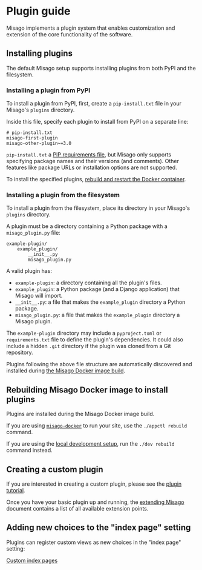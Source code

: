 # Plugin guide

Misago implements a plugin system that enables customization and extension of the core functionality of the software.


## Installing plugins

The default Misago setup supports installing plugins from both PyPI and the filesystem.


### Installing a plugin from PyPI

To install a plugin from PyPI, first, create a `pip-install.txt` file in your Misago's `plugins` directory.

Inside this file, specify each plugin to install from PyPI on a separate line:

```
# pip-install.txt
misago-first-plugin
misago-other-plugin~=3.0
```

`pip-install.txt` a [PIP requirements file](https://pip.pypa.io/en/stable/reference/requirements-file-format/), but Misago only supports specifying package names and their versions (and comments). Other features like package URLs or installation options are not supported.

To install the specified plugins, [rebuild and restart the Docker container](./#rebuilding-misago-docker-image-to-install-plugins).


### Installing a plugin from the filesystem

To install a plugin from the filesystem, place its directory in your Misago's `plugins` directory.

A plugin must be a directory containing a Python package with a `misago_plugin.py` file:

```
example-plugin/
    example_plugin/
        __init__.py
        misago_plugin.py
```

A valid plugin has:

- `example-plugin`: a directory containing all the plugin's files.
- `example_plugin`: a Python package (and a Django application) that Misago will import.
- `__init__.py`: a file that makes the `example_plugin` directory a Python package.
- `misago_plugin.py`: a file that makes the `example_plugin` directory a Misago plugin.

The `example-plugin` directory may include a `pyproject.toml` or `requirements.txt` file to define the plugin's dependencies. It could also include a hidden `.git` directory if the plugin was cloned from a Git repository.

Plugins following the above file structure are automatically discovered and installed during [the Misago Docker image build](./#rebuilding-misago-docker-image-to-install-plugins).


## Rebuilding Misago Docker image to install plugins

Plugins are installed during the Misago Docker image build.

If you are using [`misago-docker`](https://github.com/rafalp/misago-docker) to run your site, use the `./appctl rebuild` command.

If you are using the [local development setup](https://github.com/rafalp/misago), run the `./dev rebuild` command instead.


## Creating a custom plugin

If you are interested in creating a custom plugin, please see the [plugin tutorial](./tutorial.md).

Once you have your basic plugin up and running, the [extending Misago](./extending-misago.md) document contains a list of all available extension points.


## Adding new choices to the "index page" setting

Plugins can register custom views as new choices in the "index page" setting:

[Custom index pages](./forum-index.md)
